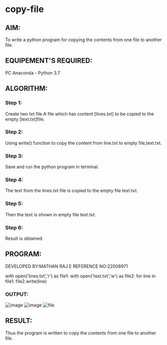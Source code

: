 # copy-file
## AIM:
To write a python program for copying the contents from one file to another file.
## EQUIPEMENT'S REQUIRED: 
PC
Anaconda - Python 3.7
## ALGORITHM: 
### Step 1:
Create two txt file.A file which has content [lines.txt] to be copied to the empty [text.txt]file.
### Step 2: 
 Using write() function to copy the content from line.txt to empty file,text.txt.
### Step 3: 
Save and run the python program in terminal.
### Step 4:  
The text from the lines.txt file is copied to the empty file text.txt.
### Step 5: 
Then the text is shown in empty file text.txt.
### Step 6: 
Result is obtained.
## PROGRAM:
DEVELOPED BY:MATHAN RAJ E
REFERENCE NO:22008971

with open('lines.txt','r') as file1:
    with open('text.txt','w') as file2:
        for line in file1:
            file2.write(line)

### OUTPUT:
![image](https://user-images.githubusercontent.com/119560501/214980603-4b3b1ddc-d619-4e1b-99f7-11416cd47ba3.png)
![image](https://user-images.githubusercontent.com/119560501/214980715-377ae94f-9eb8-4d26-9f3c-b6d6b59b7391.png)
![file](https://user-images.githubusercontent.com/119560501/214980778-11e11f83-4ecd-4fb7-94a9-944d2a01c3a0.png)



## RESULT:
Thus the program is written to copy the contents from one file to another file.
